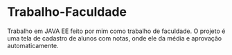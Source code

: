 # Trabalho-Faculdade
Trabalho em JAVA EE feito por mim como trabalho de faculdade.
O projeto é uma tela de cadastro de alunos com notas, onde ele da média e aprovação automaticamente.
